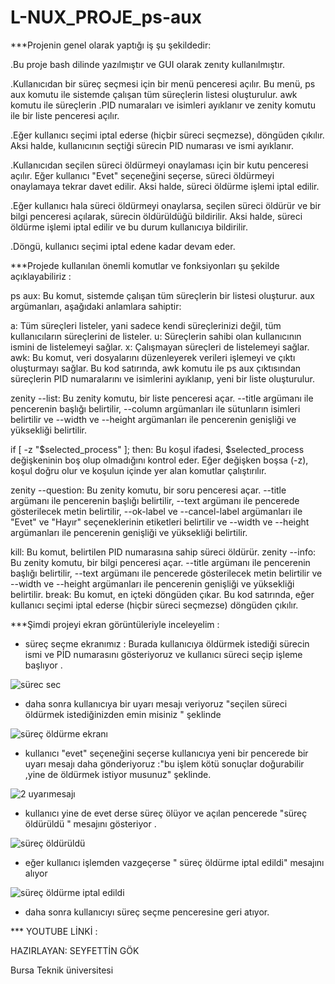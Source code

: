 # L-NUX_PROJE_ps-aux


***Projenin genel olarak yaptığı iş şu şekildedir:

.Bu proje bash dilinde yazılmıştır ve GUI olarak zenıty kullanılmıştır.

.Kullanıcıdan bir süreç seçmesi için bir menü penceresi açılır. Bu menü, ps aux komutu ile sistemde çalışan tüm süreçlerin listesi oluşturulur. awk komutu ile süreçlerin .PID numaraları ve isimleri ayıklanır ve zenity komutu ile bir liste penceresi açılır.

.Eğer kullanıcı seçimi iptal ederse (hiçbir süreci seçmezse), döngüden çıkılır. Aksi halde, kullanıcının seçtiği sürecin PID numarası ve ismi ayıklanır.

.Kullanıcıdan seçilen süreci öldürmeyi onaylaması için bir kutu penceresi açılır. Eğer kullanıcı "Evet" seçeneğini seçerse, süreci öldürmeyi onaylamaya tekrar davet edilir. Aksi halde, süreci öldürme işlemi iptal edilir.

.Eğer kullanıcı hala süreci öldürmeyi onaylarsa, seçilen süreci öldürür ve bir bilgi penceresi açılarak, sürecin öldürüldüğü bildirilir. Aksi halde, süreci öldürme işlemi iptal edilir ve bu durum kullanıcıya bildirilir.

.Döngü, kullanıcı seçimi iptal edene kadar devam eder.


***Projede kullanılan önemli komutlar ve fonksiyonları şu şekilde açıklayabiliriz :

ps aux: Bu komut, sistemde çalışan tüm süreçlerin bir listesi oluşturur. aux argümanları, aşağıdaki anlamlara sahiptir:

a: Tüm süreçleri listeler, yani sadece kendi süreçlerinizi değil, tüm kullanıcıların süreçlerini de listeler.
u: Süreçlerin sahibi olan kullanıcının ismini de listelemeyi sağlar.
x: Çalışmayan süreçleri de listelemeyi sağlar.
awk: Bu komut, veri dosyalarını düzenleyerek verileri işlemeyi ve çıktı oluşturmayı sağlar. Bu kod satırında, awk komutu ile ps aux çıktısından süreçlerin PID numaralarını ve isimlerini ayıklanıp, yeni bir liste oluşturulur.

zenity --list: Bu zenity komutu, bir liste penceresi açar. --title argümanı ile pencerenin başlığı belirtilir, --column argümanları ile sütunların isimleri belirtilir ve --width ve --height argümanları ile pencerenin genişliği ve yüksekliği belirtilir.

if [ -z "$selected_process" ]; then: Bu koşul ifadesi, $selected_process değişkeninin boş olup olmadığını kontrol eder. Eğer değişken boşsa (-z), koşul doğru olur ve koşulun içinde yer alan komutlar çalıştırılır.

zenity --question: Bu zenity komutu, bir soru penceresi açar. --title argümanı ile pencerenin başlığı belirtilir, --text argümanı ile pencerede gösterilecek metin belirtilir, --ok-label ve --cancel-label argümanları ile "Evet" ve "Hayır" seçeneklerinin etiketleri belirtilir ve --width ve --height argümanları ile pencerenin genişliği ve yüksekliği belirtilir.

kill: Bu komut, belirtilen PID numarasına sahip süreci öldürür.
zenity --info: Bu zenity komutu, bir bilgi penceresi açar. --title argümanı ile pencerenin başlığı belirtilir, --text argümanı ile pencerede gösterilecek metin belirtilir ve --width ve --height argümanları ile pencerenin genişliği ve yüksekliği belirtilir.
break: Bu komut, en içteki döngüden çıkar. Bu kod satırında, eğer kullanıcı seçimi iptal ederse (hiçbir süreci seçmezse) döngüden çıkılır.

***Şimdi projeyi ekran görüntüleriyle inceleyelim :


* süreç seçme ekranımız : Burada kullanıcıya öldürmek istediği sürecin ismi ve PİD numarasını gösteriyoruz ve kullanıcı süreci seçip işleme başlıyor .

![sürec sec](https://user-images.githubusercontent.com/56317180/210853947-6b0106f2-bd86-448d-bd60-182382c81c2e.png)

* daha sonra kullanıcıya bir uyarı mesajı veriyoruz "seçilen süreci öldürmek istediğinizden emin misiniz " şeklinde 

![süreç öldürme ekranı](https://user-images.githubusercontent.com/56317180/210854224-510cd975-7f12-4f77-b642-68e2e3560afe.png)

* kullanıcı "evet" seçeneğini seçerse kullanıcıya yeni bir pencerede bir uyarı mesajı daha gönderiyoruz :"bu işlem kötü sonuçlar doğurabilir ,yine de öldürmek istiyor musunuz" şeklinde.

![2 uyarımesajı](https://user-images.githubusercontent.com/56317180/210854465-bfa88f00-b725-4cc9-adb7-4f064038378a.png)

* kullanıcı yine de evet derse süreç ölüyor ve açılan pencerede "süreç öldürüldü " mesajını gösteriyor .

![süreç öldürüldü ](https://user-images.githubusercontent.com/56317180/210854635-daf8eba7-5a45-47df-8181-5d5ccad6ff42.png)

* eğer kullanıcı işlemden vazgeçerse " süreç öldürme iptal edildi" mesajını alıyor 

![süreç öldürme iptal edildi](https://user-images.githubusercontent.com/56317180/210854767-666b0def-3f5e-4e81-b532-7c1d68414429.png)


 * daha sonra kullanıcıyı süreç seçme penceresine geri atıyor.




*** YOUTUBE LİNKİ : 



HAZIRLAYAN: SEYFETTİN GÖK 

Bursa Teknik üniversitesi 














